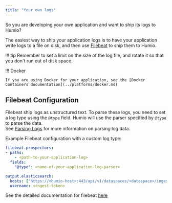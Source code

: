 ```yaml
---
title: "Your own logs"
---
```


So you are developing your own application and want to ship its logs
to Humio?

The easiest way to ship your application logs is to have your application
write logs to a file on disk, and then use
[Filebeat](../log-shippers/beats.md) to ship them to Humio.

!!! tip
    Remember to set a limit on the size of the log file, and rotate it so that
    you don't run out of disk space.


!!! Docker

    If you are using Docker for your application, see the [Docker
    Containers documentation](../platforms/docker.md)


## Filebeat Configuration

Filebeat ship logs as unstructured text. To parse these logs, you need
to set a log type using the `@type` field.  Humio will use the parser specified by `@type` to parse the data.  
See [Parsing Logs](/parsing.md) for more information on parsing log data.

Example Filebeat configuration with a custom log type:

```yaml
filebeat.prospectors:
- paths:
    - <path-to-your-application-log>
  fields:
    "@type": <name-of-your-application-log-parser>

output.elasticsearch:
  hosts: ["https://<humio-host>:443/api/v1/dataspaces/<dataspace>/ingest/elasticsearch"]
  username: <ingest-token>
```

See the detailed documentation for filebeat [here](/integrations/log-shippers/filebeat.md)
